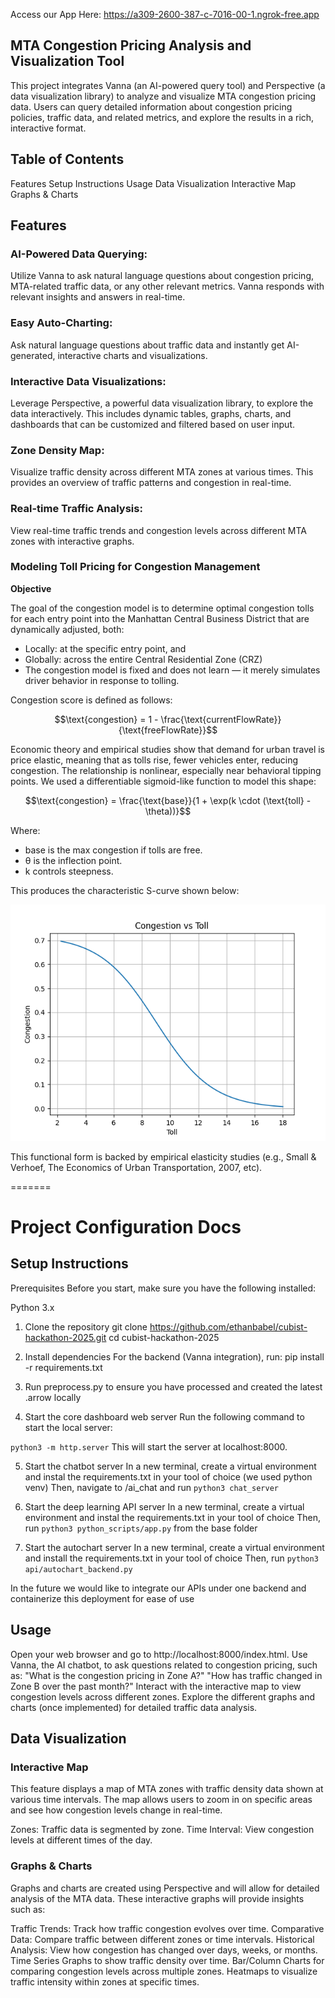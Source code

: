 Access our App Here: https://a309-2600-387-c-7016-00-1.ngrok-free.app

## MTA Congestion Pricing Analysis and Visualization Tool

This project integrates Vanna (an AI-powered query tool) and Perspective (a data visualization library) to analyze and visualize MTA congestion pricing data. Users can query detailed information about congestion pricing policies, traffic data, and related metrics, and explore the results in a rich, interactive format.

## Table of Contents
Features
Setup Instructions
Usage
Data Visualization
Interactive Map
Graphs & Charts

## Features 
### AI-Powered Data Querying:
Utilize Vanna to ask natural language questions about congestion pricing, MTA-related traffic data, or any other relevant metrics. Vanna responds with relevant insights and answers in real-time.
### Easy Auto-Charting:
Ask natural language questions about traffic data and instantly get AI-generated, interactive charts and visualizations.
### Interactive Data Visualizations:
Leverage Perspective, a powerful data visualization library, to explore the data interactively. This includes dynamic tables, graphs, charts, and dashboards that can be customized and filtered based on user input.
### Zone Density Map:
Visualize traffic density across different MTA zones at various times. This provides an overview of traffic patterns and congestion in real-time.
### Real-time Traffic Analysis:
View real-time traffic trends and congestion levels across different MTA zones with interactive graphs.
### Modeling Toll Pricing for Congestion Management

**Objective**

The goal of the congestion model is to determine optimal congestion tolls for each entry point into the Manhattan Central Business District that are dynamically adjusted, both:
- Locally: at the specific entry point, and
- Globally: across the entire Central Residential Zone (CRZ)
- The congestion model is fixed and does not learn — it merely simulates driver behavior in response to tolling.

Congestion score is defined as follows:
```math
\text{congestion} = 1 - \frac{\text{currentFlowRate}}{\text{freeFlowRate}}
```
Economic theory and empirical studies show that demand for urban travel is price elastic, meaning that as tolls rise, fewer vehicles enter, reducing congestion. The relationship is nonlinear, especially near behavioral tipping points.
We used a differentiable sigmoid-like function to model this shape:
```math
\text{congestion} = \frac{\text{base}}{1 + \exp(k \cdot (\text{toll} - \theta))}
```
Where:
- base is the max congestion if tolls are free.
- θ is the inflection point. 
- k controls steepness.

This produces the characteristic S-curve shown below:

![congestion vs toll plot](congestion_vs_toll.png)

This functional form is backed by empirical elasticity studies (e.g., Small & Verhoef, The Economics of Urban Transportation, 2007, etc). 



=======
# Project Configuration Docs

## Setup Instructions

Prerequisites
Before you start, make sure you have the following installed:

Python 3.x

1. Clone the repository
git clone https://github.com/ethanbabel/cubist-hackathon-2025.git
cd cubist-hackathon-2025

2. Install dependencies
For the backend (Vanna integration), run:
pip install -r requirements.txt

3. Run preprocess.py to ensure you have processed and created the latest .arrow locally

4. Start the core dashboard web server
Run the following command to start the local server:

`python3 -m http.server`
This will start the server at localhost:8000.

5. Start the chatbot server
In a new terminal, create a virtual environment and instal the requirements.txt in your tool of choice (we used python venv)
Then, navigate to /ai_chat and run `python3 chat_server`

6. Start the deep learning API server
In a new terminal, create a virtual environment and instal the requirements.txt in your tool of choice 
Then, run `python3 python_scripts/app.py` from the base folder

7. Start the autochart server
In a new terminal, create a virtual environment and install the requirements.txt in your tool of choice
Then, run `python3 api/autochart_backend.py`

In the future we would like to integrate our APIs under one backend and containerize this deployment for ease of use

## Usage

Open your web browser and go to http://localhost:8000/index.html.
Use Vanna, the AI chatbot, to ask questions related to congestion pricing, such as:
"What is the congestion pricing in Zone A?"
"How has traffic changed in Zone B over the past month?"
Interact with the interactive map to view congestion levels across different zones.
Explore the different graphs and charts (once implemented) for detailed traffic data analysis.

## Data Visualization

### Interactive Map 
This feature displays a map of MTA zones with traffic density data shown at various time intervals. The map allows users to zoom in on specific areas and see how congestion levels change in real-time.

Zones: Traffic data is segmented by zone.
Time Interval: View congestion levels at different times of the day.

### Graphs & Charts
Graphs and charts are created using Perspective and will allow for detailed analysis of the MTA data. These interactive graphs will provide insights such as:

Traffic Trends: Track how traffic congestion evolves over time.
Comparative Data: Compare traffic between different zones or time intervals.
Historical Analysis: View how congestion has changed over days, weeks, or months.
Time Series Graphs to show traffic density over time.
Bar/Column Charts for comparing congestion levels across multiple zones.
Heatmaps to visualize traffic intensity within zones at specific times.
